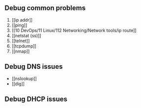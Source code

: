 ## Debug common problems
1. [[ip addr]]
2. [[ping]]
3. [[10 DevOps/11 Linux/112 Networking/Network tools/ip route]]
4. [[netstat (ss)]]
5. [[telnet]]
6. [[tcpdump]]
7. [[nmap]]

## Debug DNS issues

- [[nslookup]]
- [[dig]] 

## Debug DHCP issues

